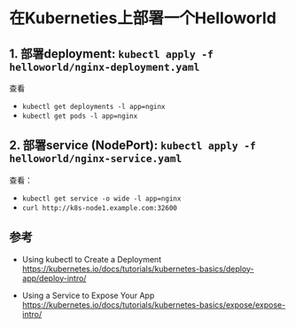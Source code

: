 
# 在Kuberneties上部署一个Helloworld

##  1. 部署deployment: `kubectl apply -f helloworld/nginx-deployment.yaml`
  查看
  - `kubectl get deployments -l app=nginx`
  - `kubectl get pods -l app=nginx`

##  2. 部署service (NodePort): `kubectl apply -f helloworld/nginx-service.yaml`
  查看：
  - `kubectl get service -o wide -l app=nginx`
  - `curl http://k8s-node1.example.com:32600`

## 参考
  
- Using kubectl to Create a Deployment
  https://kubernetes.io/docs/tutorials/kubernetes-basics/deploy-app/deploy-intro/

- Using a Service to Expose Your App
  https://kubernetes.io/docs/tutorials/kubernetes-basics/expose/expose-intro/
